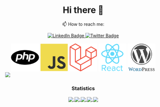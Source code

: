 

<div id="header" align="center">
  <h1>Hi there 👋</h1>

📫 How to reach me: 

  <div id="badges">
    <a href="https://www.linkedin.com/in/novation-web-779486208/">
      <img src="https://img.shields.io/badge/LinkedIn-blue?style=for-the-badge&logo=linkedin&logoColor=white" alt="LinkedIn Badge"/>
    </a>
    <!-- 
    <a href="https://www.novation-web.com/">
      <img src="https://img.shields.io/badge/Novation_Web-red?style=for-the-badge&logo=/e/&logoColor=white" alt="NovationWeb Badge"/>
    </a>
    -->
    <a href="https://www.instagram.com/novation_web/">
      <img src="https://img.shields.io/badge/Instagram-purple?style=for-the-badge&logo=instagram&logoColor=white" alt="Twitter Badge"/>
    </a>
  </div>
  <br />
  <div>
      <img src="https://github.com/devicons/devicon/blob/master/icons/php/php-plain.svg" 
             title="php" 
             alt="php" 
             width="90" 
             height="90"/>
    <img src="https://github.com/devicons/devicon/blob/master/icons/javascript/javascript-original.svg" 
             title="javascript" 
             alt="javascript" 
             width="90" 
             height="90"/>
     <img src="https://github.com/devicons/devicon/blob/master/icons/laravel/laravel-original.svg" 
             title="Laravel" 
             alt="Laravel" 
             width="90" 
             height="90"/>
     <img src="https://github.com/devicons/devicon/blob/master/icons/react/react-original-wordmark.svg" 
             title="React" 
             alt="React" 
             width="90" 
             height="90"/>
    <img src="https://github.com/devicons/devicon/blob/master/icons/wordpress/wordpress-original.svg" 
             title="wordpress" 
             alt="wordpress" 
             width="90" 
             height="90"/>
   
  </div>
  
</div>

<img src="https://user-images.githubusercontent.com/73097560/115834477-dbab4500-a447-11eb-908a-139a6edaec5c.gif">
<h3 align="center">Statistics</h3>
<div align="center">
<a href="https://github.com/Netablue">
<img align="center" src="http://github-profile-summary-cards.vercel.app/api/cards/stats?username=Netablue&theme=2077" height="180em" />
<img align="center" src="http://github-profile-summary-cards.vercel.app/api/cards/most-commit-language?username=Netablue&theme=2077" height="180em" />
<img align="center" src="http://github-profile-summary-cards.vercel.app/api/cards/repos-per-language?username=Netablue&theme=2077" height="180em" />
<img align="center" src="http://github-profile-summary-cards.vercel.app/api/cards/productive-time?username=Netablue&theme=2077" height="180em" />
<img align="center" src="http://github-profile-summary-cards.vercel.app/api/cards/profile-details?username=Netablue&theme=2077" height="180em" />
</div>

<!-- 
[![Top Langs](https://github-readme-stats.vercel.app/api/top-langs/?username=Netablue&layout=compact&theme=vision-friendly-dark)](https://github.com/Netablue?tab=repositories)
 -->
